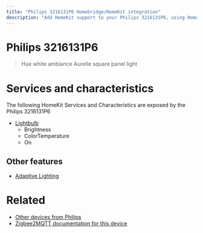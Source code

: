```yaml
---
title: "Philips 3216131P6 Homebridge/HomeKit integration"
description: "Add HomeKit support to your Philips 3216131P6, using Homebridge, Zigbee2MQTT and homebridge-z2m."
---
```

<!---
This file has been GENERATED using src/docgen/docgen.ts
DO NOT EDIT THIS FILE MANUALLY!
-->
# Philips 3216131P6
> Hue white ambiance Aurelle square panel light


# Services and characteristics
The following HomeKit Services and Characteristics are exposed by
the Philips 3216131P6

* [Lightbulb](../../light.md)
  * Brightness
  * ColorTemperature
  * On


## Other features
* [Adaptive Lighting](../../light.md)


# Related
* [Other devices from Philips](../index.md#philips)
* [Zigbee2MQTT documentation for this device](https://www.zigbee2mqtt.io/devices/3216131P6.html)